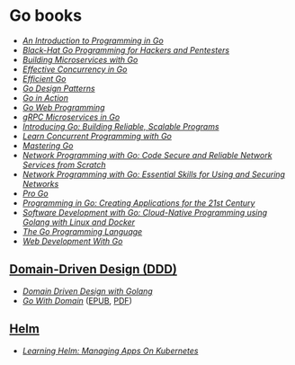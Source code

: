 # Go books

* [_An Introduction to Programming in Go_](./books/vdoc.pub_an-introduction-to-programming-in-go.pdf)
* [_Black-Hat Go Programming for Hackers and Pentesters_](./books/Black-Hat-Go_Go-Programming-For-Hackers-and-Pentesters.pdf)
* [_Building Microservices with Go_](./books/Building%20microservices%20with%20Go%20build%20seamless,%20efficient,%20and%20robust%20microservices%20with%20Go%20(Jackson,%20Nic)%20(Z-Library).pdf)
* [_Effective Concurrency in Go_](./books/Effective_Concurrency_in_Go__Develop.pdf)
* [_Efficient Go_](./books/Efficient%20Go%20Data-Driven%20Performance%20Optimization%20(Bartlomiej%20Plotka)%20(Z-Library).pdf)
* [_Go Design Patterns_](./books/Go%20design%20patterns%20learn%20idiomatic,%20efficient,%20clean,%20and%20extensible%20Go%20design%20and%20concurrency%20patterns%20by%20using%20TDD%20(Contreras,%20Mario%20Castro)%20(Z-Library).pdf)
* [_Go in Action_](./books/Go%20in%20Action%20(%20PDFDrive%20).pdf)
* [_Go Web Programming_](./books/Go%20Web%20Programming%20(%20PDFDrive%20).pdf)
* [_gRPC Microservices in Go_](./books/gRPC%20Microservices%20in%20Go%20(Hüseyin%20Babal)%20(Z-Library).pdf)
* [_Introducing Go: Building Reliable, Scalable Programs_](./books/Introducing%20Go_%20Build%20Reliable,%20Scalable%20Programs%20(%20PDFDrive%20).pdf)
* [_Learn Concurrent Programming with Go_](./books/Learn%20Concurrent%20Programming%20with%20Go%20(James%20Cutajar)%20(Z-Library).pdf)
* [_Mastering Go_](./books/vdoc.pub_mastering-go-create-golang-production-applications-using-network-libraries-concurrency-and-advanced-go-data-structures.pdf)
* [_Network Programming with Go: Code Secure and Reliable Network Services from Scratch_](./books/dokumen.pub_network-programming-with-go-9781718500891-2020943331.epub)
* [_Network Programming with Go: Essential Skills for Using and Securing Networks_](./books/Network%20Programming%20with%20Go_%20Essential%20Skills%20for%20Using%20and%20Securing%20Networks%20(%20PDFDrive%20).pdf)
* [_Pro Go_](./books/Pro_Go.pdf)
* [_Programming in Go: Creating Applications for the 21st Century_](./books/vdoc.pub_programming-in-go-creating-applications-for-the-21st-century.pdf)
* [_Software Development with Go: Cloud-Native Programming using Golang with Linux and Docker_](./books/Software%20Development%20with%20Go%20Cloud-Native%20Programming%20using%20Golang%20with%20Linux%20and%20Docker%20(Nanik%20Tolaram)%20(Z-Library).pdf)
* [_The Go Programming Language_](./books/The%20Go%20Programming%20Language.pdf)
* [_Web Development With Go_](./books/Web%20Development%20With%20Go.pdf)

## [Domain-Driven Design (DDD)](./books/DDD/)

* [_Domain Driven Design with Golang_](./books/DDD/_OceanofPDF.com_Domain-Driven_Design_with_Golang_-_Matthew_Boyle.pdf)
* [_Go With Domain_](./books/DDD/Go%20With%20Domain/) ([EPUB](./books/DDD/Go%20With%20Domain/go-with-domain.epub), [PDF](./books/DDD/Go%20With%20Domain/go-with-domain.pdf))

## [Helm](./books/Helm)

* [_Learning Helm: Managing Apps On Kubernetes_](./books/Helm/learning_helm_managing_apps_on_kubernetes.pdf)